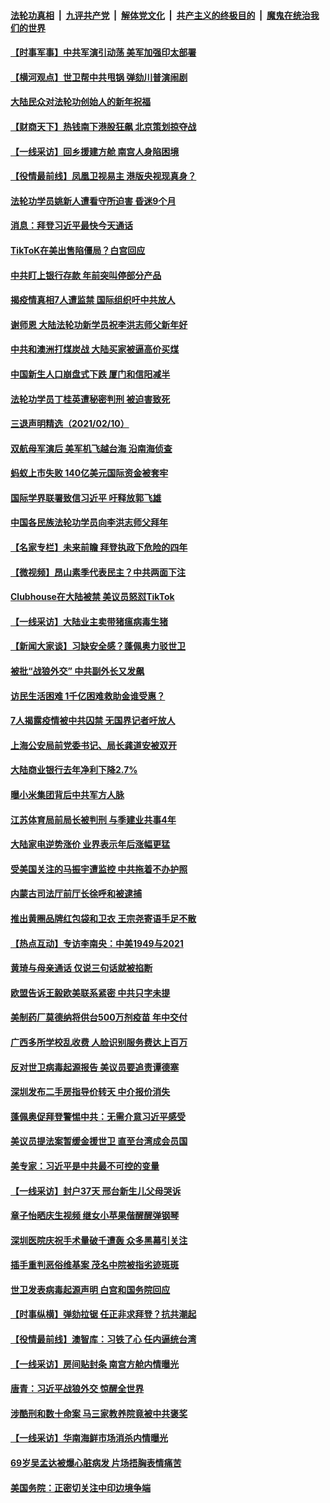 ####  [法轮功真相](../../../../basic/blob/master/README.md?t=02111031) &nbsp;|&nbsp; [九评共产党](../../../../9ping.md/blob/master/README.md?t=02111031) &nbsp;|&nbsp; [解体党文化](../../../../jtdwh.md/blob/master/README.md?t=02111031)  &nbsp;|&nbsp; [共产主义的终极目的](../../../../gczydzjmd.md/blob/master/README.md?t=02111031) &nbsp;|&nbsp; [魔鬼在统治我们的世界](../../../../mgztzwmdsj.md/blob/master/README.md?t=02111031) 

#### [【时事军事】中共军演引动荡 美军加强印太部署](../pages/nsc413/n12743472.md?t=02111031) 

#### [【横河观点】世卫帮中共甩锅 弹劾川普演闹剧](../pages/nsc413/n12746090.md?t=02111031) 

#### [大陆民众对法轮功创始人的新年祝福](../pages/nsc413/n12745952.md?t=02111031) 

#### [【财商天下】热钱南下港股狂飙 北京策划掠夺战](../pages/nsc413/n12745531.md?t=02111031) 

#### [【一线采访】回乡援建方舱 南宫人身陷困境](../pages/nsc413/n12745906.md?t=02111031) 

#### [【役情最前线】凤凰卫视易主 港版央视现真身？](../pages/nsc413/n12745596.md?t=02111031) 

#### [法轮功学员姚新人遭看守所迫害 昏迷9个月](../pages/nsc413/n12745688.md?t=02111031) 

#### [消息：拜登习近平最快今天通话](../pages/nsc413/n12745874.md?t=02111031) 

#### [TikToK在美出售陷僵局？白宫回应](../pages/nsc413/n12745791.md?t=02111031) 

#### [中共盯上银行存款 年前突叫停部分产品](../pages/nsc413/n12745445.md?t=02111031) 

#### [揭疫情真相7人遭监禁 国际组织吁中共放人](../pages/nsc413/n12745497.md?t=02111031) 

#### [谢师恩 大陆法轮功新学员祝李洪志师父新年好](../pages/nsc413/n12745410.md?t=02111031) 

#### [中共和澳洲打煤炭战 大陆买家被逼高价买煤](../pages/nsc413/n12745606.md?t=02111031) 

#### [中国新生人口崩盘式下跌 厦门和信阳减半](../pages/nsc413/n12745326.md?t=02111031) 

#### [法轮功学员丁桂英遭秘密判刑 被迫害致死](../pages/nsc413/n12745458.md?t=02111031) 

#### [三退声明精选（2021/02/10）](../pages/nsc413/n12745446.md?t=02111031) 

#### [双航母军演后 美军机飞越台海 沿南海侦查](../pages/nsc413/n12745404.md?t=02111031) 

#### [蚂蚁上市失败 140亿美元国际资金被套牢](../pages/nsc413/n12745279.md?t=02111031) 

#### [国际学界联署致信习近平 吁释放郭飞雄](../pages/nsc413/n12745277.md?t=02111031) 

#### [中国各民族法轮功学员向李洪志师父拜年](../pages/nsc413/n12744967.md?t=02111031) 

#### [【名家专栏】未来前瞻 拜登执政下危险的四年](../pages/nsc413/n12745051.md?t=02111031) 

#### [【微视频】昂山素季代表民主？中共两面下注](../pages/nsc413/n12745274.md?t=02111031) 

#### [Clubhouse在大陆被禁 美议员怒怼TikTok](../pages/nsc413/n12745283.md?t=02111031) 

#### [【一线采访】大陆业主卖带猪瘟病毒生猪](../pages/nsc413/n12745101.md?t=02111031) 

#### [【新闻大家谈】习缺安全感？蓬佩奥力驳世卫](../pages/nsc413/n12745140.md?t=02111031) 

#### [被批“战狼外交” 中共副外长又发飙](../pages/nsc413/n12744848.md?t=02111031) 

#### [访民生活困难 1千亿困难救助金谁受惠？](../pages/nsc413/n12745061.md?t=02111031) 

#### [7人揭露疫情被中共囚禁 无国界记者吁放人](../pages/nsc413/n12745006.md?t=02111031) 

#### [上海公安局前党委书记、局长龚道安被双开](../pages/nsc413/n12744657.md?t=02111031) 

#### [大陆商业银行去年净利下降2.7%](../pages/nsc413/n12744760.md?t=02111031) 

#### [曝小米集团背后中共军方人脉](../pages/nsc413/n12744852.md?t=02111031) 

#### [江苏体育局前局长被判刑 与季建业共事4年](../pages/nsc413/n12744643.md?t=02111031) 

#### [大陆家电逆势涨价 业界表示年后涨幅更猛](../pages/nsc413/n12744319.md?t=02111031) 

#### [受美国关注的马振宇遭监控 中共拖着不办护照](../pages/nsc413/n12744215.md?t=02111031) 

#### [内蒙古司法厅前厅长徐呼和被逮捕](../pages/nsc413/n12744476.md?t=02111031) 

#### [推出黄圈品牌红包袋和卫衣 王宗尧寄语手足不散](../pages/nsc413/n12744084.md?t=02111031) 

#### [【热点互动】专访李南央：中美1949与2021](../pages/nsc413/n12744293.md?t=02111031) 

#### [黄琦与母亲通话 仅说三句话就被掐断](../pages/nsc413/n12744485.md?t=02111031) 

#### [欧盟告诉王毅欧美联系紧密 中共只字未提](../pages/nsc413/n12744255.md?t=02111031) 

#### [美制药厂莫德纳将供台500万剂疫苗 年中交付](../pages/nsc413/n12744222.md?t=02111031) 

#### [广西多所学校乱收费 人脸识别服务费达上百万](../pages/nsc413/n12744300.md?t=02111031) 


#### [反对世卫病毒起源报告 美议员要追责谭德塞](../pages/nsc413/n12744025.md?t=02111031) 

#### [深圳发布二手房指导价转天 中介报价消失](../pages/nsc413/n12744023.md?t=02111031) 

#### [蓬佩奥促拜登警惕中共：无需介意习近平感受](../pages/nsc413/n12743829.md?t=02111031) 

#### [美议员提法案暂缓金援世卫 直至台湾成会员国](../pages/nsc413/n12744205.md?t=02111031) 

#### [美专家：习近平是中共最不可控的变量](../pages/nsc413/n12743707.md?t=02111031) 

#### [【一线采访】封户37天 邢台新生儿父母哭诉](../pages/nsc413/n12743988.md?t=02111031) 

#### [章子怡晒庆生视频 继女小苹果偕醒醒弹钢琴](../pages/nsc413/n12743788.md?t=02111031) 

#### [深圳医院庆祝手术量破千遭轰 众多黑幕引关注](../pages/nsc413/n12743843.md?t=02111031) 

#### [插手重判恶俗维基案 茂名中院被指劣迹斑斑](../pages/nsc413/n12743667.md?t=02111031) 

#### [世卫发表病毒起源声明 白宫和国务院回应](../pages/nsc413/n12743683.md?t=02111031) 

#### [【时事纵横】弹劾拉锯 任正非求拜登？抗共潮起](../pages/nsc413/n12743927.md?t=02111031) 

#### [【役情最前线】澳智库：习铁了心 任内逼统台湾](../pages/nsc413/n12743554.md?t=02111031) 

#### [【一线采访】房间贴封条 南宫方舱内情曝光](../pages/nsc413/n12743700.md?t=02111031) 

#### [唐青：习近平战狼外交 惊醒全世界](../pages/nsc413/n12743719.md?t=02111031) 

#### [涉酷刑和数十命案 马三家教养院竟被中共褒奖](../pages/nsc413/n12743252.md?t=02111031) 

#### [【一线采访】华南海鲜市场消杀内情曝光](../pages/nsc413/n12743697.md?t=02111031) 

#### [69岁吴孟达被爆心脏病发 片场捂胸表情痛苦](../pages/nsc413/n12743479.md?t=02111031) 

#### [美国务院：正密切关注中印边境争端](../pages/nsc413/n12743771.md?t=02111031) 

